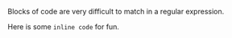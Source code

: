 Blocks of code are very difficult to match in a regular expression.

Here is some `inline code` for fun.